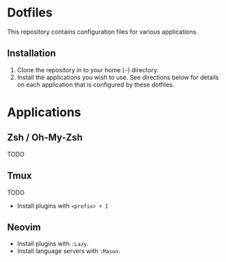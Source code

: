 # Dotfiles

This repository contains configuration files for various applications.

## Installation
1. Clone the repository in to your home (`~`) directory.
2. Install the applications you wish to use. See directions below for details on each application that is configured by these dotfiles.

# Applications

## Zsh / Oh-My-Zsh
TODO

## Tmux
TODO
- Install plugins with `<prefix> + I`

## Neovim
- Install plugins with `:Lazy`.
- Install language servers with `:Mason`.

